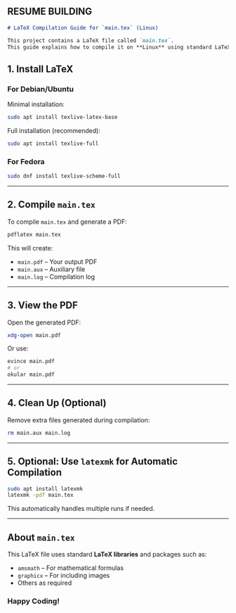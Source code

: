 ## RESUME BUILDING 

````markdown
# LaTeX Compilation Guide for `main.tex` (Linux)

This project contains a LaTeX file called `main.tex`.  
This guide explains how to compile it on **Linux** using standard LaTeX tools and libraries.
`````

## **1. Install LaTeX**

### **For Debian/Ubuntu**

Minimal installation:

```bash
sudo apt install texlive-latex-base
````

Full installation (recommended):

```bash
sudo apt install texlive-full
```

### **For Fedora**

```bash
sudo dnf install texlive-scheme-full
```

---

## **2. Compile `main.tex`**

To compile `main.tex` and generate a PDF:

```bash
pdflatex main.tex
```

This will create:

* `main.pdf` – Your output PDF
* `main.aux` – Auxiliary file
* `main.log` – Compilation log

---

## **3. View the PDF**

Open the generated PDF:

```bash
xdg-open main.pdf
```

Or use:

```bash
evince main.pdf
# or
okular main.pdf
```

---

## **4. Clean Up (Optional)**

Remove extra files generated during compilation:

```bash
rm main.aux main.log
```

---

## **5. Optional: Use `latexmk` for Automatic Compilation**

```bash
sudo apt install latexmk
latexmk -pdf main.tex
```

This automatically handles multiple runs if needed.

---

## **About `main.tex`**

This LaTeX file uses standard **LaTeX libraries** and packages such as:

* `amsmath` – For mathematical formulas
* `graphicx` – For including images
* Others as required





### **Happy Coding!**
